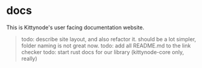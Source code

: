 # docs

This is Kittynode's user facing documentation website.

> todo: describe site layout, and also refactor it. should be a lot simpler, folder naming is not great now.
> todo: add all README.md to the link checker
> todo: start rust docs for our library (kittynode-core only, really)
